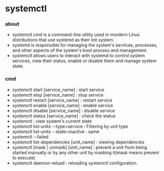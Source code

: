 # systemctl

### about

- systemctl cmd is a command-line utility used in mordern Linux distributions that use systemd as their init system.
- systemd is responsible for managing the system's services, processes, and other aspects of the system's boot process and management.
- systemctl allows users to interact with systemd to control system services, view their status, enable or disable them and manage system state.

### cmd

- systemctl start [service_name]            : start service
- systemctl stop [service_name]             : stop service
- systemctl restart [service_name]          : restart service
- systemctl enable [service_name]           : enable service
- systemctl disable [service_name]          : disable service
- systemctl status [service_name]           : check the status
- systemctl                                 : view system's current state
- systemctl list-units --type=service       : Filtering by unit type
- systemctl list-units --state=inactive     : same
- systemctl --failed
- systemctl list-dependencies [unit_name]   : viewing dependencies
- systemctl [mask | unmask] [unit_name]     : prevent a unit from being started manually or by any other unit by masking it(mask means prevent to execute)
- systemctl daemon-reload                   : reloading systemctl configuration.